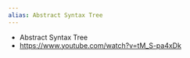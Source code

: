 ```yaml
---
alias: Abstract Syntax Tree
---
```


- Abstract Syntax Tree
- https://www.youtube.com/watch?v=tM_S-pa4xDk